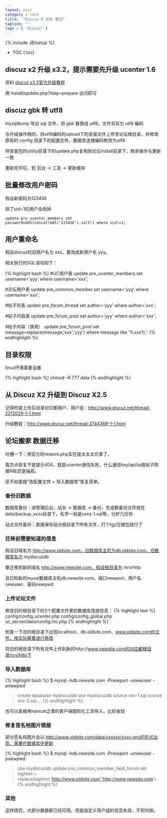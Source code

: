 ```yaml
---
layout: post
category : tech
title:  "Discuz X 论坛 笔记"
tagline: ""
tags : [ "discuz" ] 
---
```

{% include JB/setup %}

* TOC
{:toc}


## discuz x2 升级 x3.2，提示需要先升级 ucenter 1.6

资料 [discuz x3.2官方升级教程](http://www.discuz.net/thread-3570835-1-1.html)

用 install/update.php?step=prepare 访问即可

## discuz gbk 转 utf8

mysqldump 导出 sql 文件，将 gbk 替换成 utf8，文件另存为 utf8 编码

与升级操作相同，将utf8编码的upload下的安装文件上传至论坛根目录，并修改原有的 config 目录下的配置文件，数据库连接编码修改为utf8

将安装包的utility目录下的update.php复制到论坛install目录下，剩余操作与更新一致

更新完毕后，到 后台 -> 工具 -> 更新缓存

## 批量修改用户密码

假设新密码为123456

除了uid=1的用户全改掉

``update pre_ucenter_members set password=md5(concat(md5('123456'),salt)) where uid!=1;``

## 用户重命名

假设discuz的旧用户名为 xxx，要改成新用户名 yyy。

相关执行的SQL语句如下：

{% highlight bash %}
#UC用户表
update pre_ucenter_members set username='yyy' where username='xxx';

#论坛用户表
update pre_common_member set username='yyy' where username='xxx';

#帖子列表
update pre_forum_thread set author='yyy' where author='xxx';

#帖子内容表
update pre_forum_post set author='yyy' where author='xxx';

#帖子内容（慎用）
update pre_forum_post set message=replace(message,'xxx','yyy') where message like '%xxx%';
{% endhighlight %}

## 目录权限

linux环境需要设置

{% highlight bash %}
chmod -R 777 data
{% endhighlight %}


## 从 Discuz X2 升级到 Discuz X2.5

记得检查上传后目录对应都用户、用户组：http://www.discuz.net/thread-2212029-1-1.html

升级教程：http://www.discuz.net/thread-2744369-1-1.html

## 论坛搬家 数据迁移

吐槽一下：用官方的restore.php实在是太太太坑爹了。

每次点恢复不是提示404，就是ucenter通信失败，什么通信key/api/ip按帖子照做N轮还是抽筋。

还不如直接"改配置文件 + 导入数据库"恢复简单。

### 备份旧数据

数据库备份：进管理后台，站长 -> 数据库 -> 备份，生成都备份文件放在data/backup_xxxx目录下，名字一般是xxxx-1.sql等，分好几份存

站点文件备份：直接保存站点根目录下所有文件，打个tgz压缩包就行了


### 迁移前需要知道的信息

假设旧域名为 http://www.oldsite.com，旧数据库主机为db.oldsite.com，旧数据库名为 mydiscuzdb

要迁移到新的域名 http://www.newsite.com，假设根目录为 /srv/http

且已知新的mysql数据库主机db.newsite.com、端口newport、用户名newuser、密码newpwd


### 上传论坛文件

修改旧的根目录下的3个配置文件里的数据库连接信息：
{% highlight text %}
config/config_ucenter.php
config/config_global.php
uc_server/data/config.inc.php
{% endhighlight %}

检查一下旧的根目录下出现localhost、db.oldsite.com、www.oldsite.com的文件，按实际需要进行修改

将旧的根目录下所有文件上传到新的http://www.newsite.com的对应都根目录/srv/http下


### 导入数据库

{% highlight bash %}
$ mysql -hdb.newsite.com -Pnewport -unewuser -pnewpwd
> create database mydiscuzdb
> use mydiscuzdb
> source xxx-1.sql
> source xxx-2.sql
> ...
{% endhighlight %}

也可以直接用navicat之类的客户端图形化工具导入，比较省劲

### 修复签名档图片链接

部分签名档图片会以 http://www.oldsite.com/data/xxxxxx/xxxx.png的形式出现，需要在数据库中更新

{% highlight bash %}
$ mysql -hdb.newsite.com -Pnewport -unewuser -pnewpwd
> use mydiscuzdb
> update pre_common_member_field_forum set sightml = replace(sightml,'http://www.oldsite.com','http://www.newsite.com')
{% endhighlight %}

### 其他

这样搞完，大部分数据都已经可用。但是自定义用户组的信息失效，不知何故。
